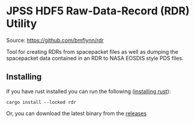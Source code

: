 # JPSS HDF5 Raw-Data-Record (RDR) Utility
Source: https://github.com/bmflynn/rdr

Tool for creating RDRs from spacepacket files as well as dumping the spacepacket 
data contained in an RDR to NASA EOSDIS style PDS files.

## Installing
If you have rust installed you can run the following ([installing rust](https://www.rust-lang.org/tools/install)):
```
cargo install --locked rdr
```

Or, you can download the latest binary from the [releases](https://github.com/bmflynn/rdr/releases)
